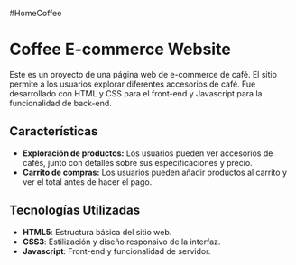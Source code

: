 #HomeCoffee

# Coffee E-commerce Website

Este es un proyecto de una página web de e-commerce de café. El sitio permite a los usuarios explorar diferentes accesorios de café. Fue desarrollado con HTML y CSS para el front-end y Javascript para la funcionalidad de back-end.

## Características

- **Exploración de productos:** Los usuarios pueden ver accesorios de cafés, junto con detalles sobre sus especificaciones y precio.
- **Carrito de compras:** Los usuarios pueden añadir productos al carrito y ver el total antes de hacer el pago.

## Tecnologías Utilizadas

- **HTML5**: Estructura básica del sitio web.
- **CSS3**: Estilización y diseño responsivo de la interfaz.
- **Javascript**: Front-end y funcionalidad de servidor.

